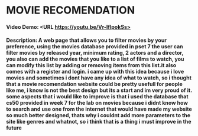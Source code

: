 # MOVIE RECOMENDATION
#### Video Demo:  <URL https://youtu.be/Vr-IfIpokSs>
#### Description: A web page that allows you to filter movies by your preference, using the movies database provided in pset 7 the user can filter movies by released year, mínimum rating, 2 actors and a director, you also can add the movies that you like to a list of films to watch, you can modify this list by adding or removing ítems from this list.it also comes with a register and login. i came up with this idea because i love movies and sometimes i dont have any idea of what to watch, so i thought that a movie recomendation website could be pretty usefull for people like me, i know is not the best design but its a start and im very proud of it. some aspects that i would like to improve is that i used the database that cs50 provided in week 7 for the lab on movies because i didnt know how to search and use one from the internet that would have made my website so much better designed, thats why i couldnt add more parameters to the site like genres and whatnot, so i think that is a thing i must improve in the future